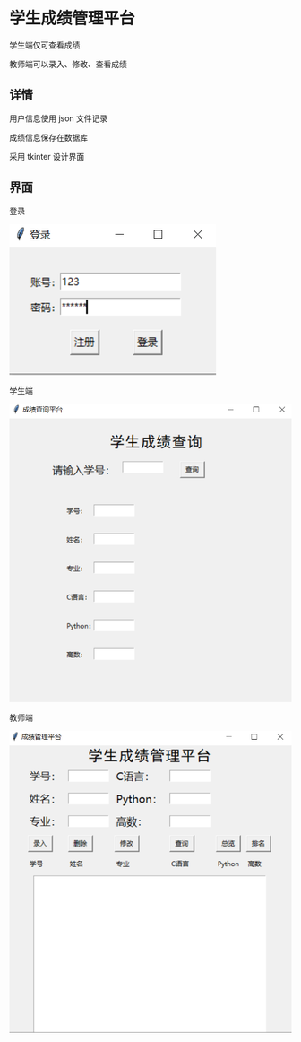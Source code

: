 # 学生成绩管理平台

学生端仅可查看成绩

教师端可以录入、修改、查看成绩

## 详情

用户信息使用 json 文件记录

成绩信息保存在数据库

采用 tkinter 设计界面

## 界面

登录

![](imgs/login.png)

学生端

![](imgs/stu.png)

教师端

![](imgs/teacher.png)
